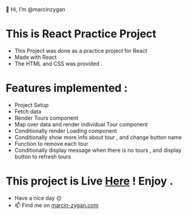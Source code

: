 👋 Hi, I’m @marcinzygan

# This is React Practice Project

- This Project was done as a practice project for React
- Made with React
- The HTML and CSS was provided .

# Features implemented :

- Project Setup
- Fetch data
- Render Tours component
- Map over data and render individual Tour component
- Conditionally render Loading component
- Conditionally show more info about tour , and change button name
- Function to remove each tour
- Conditionally display message when there is no tours , and display button to refresh tours

# This project is Live <a href="https://mz-react-tours.netlify.app">Here</a> ! Enjoy .

- Have a nice day 🌞
- 📫 Find me on <a href="https://marcin-zygan.com">marcin-zygan.com</a>
